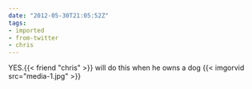 ```yaml
---
date: "2012-05-30T21:05:52Z"
tags:
- imported
- from-twitter
- chris
---
```

YES.{{< friend "chris" >}} will do this when he owns a dog {{< imgorvid src="media-1.jpg" >}}
